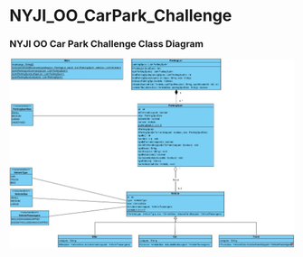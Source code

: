 # NYJI_OO_CarPark_Challenge
### NYJI OO Car Park Challenge Class Diagram
![Class Diagram](/vpproject/diagrams/ParkingLotApp-ClassDiagram.jpg "Class Diagram")

